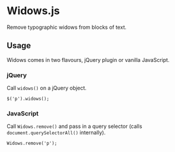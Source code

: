 # Widows.js

Remove typographic widows from blocks of text.

## Usage

Widows comes in two flavours, jQuery plugin or vanilla JavaScript.

### jQuery

Call `widows()` on a jQuery object.

    $('p').widows();

### JavaScript

Call `Widows.remove()` and pass in a query selector (calls `document.querySelectorAll()` internally).

    Widows.remove('p');
